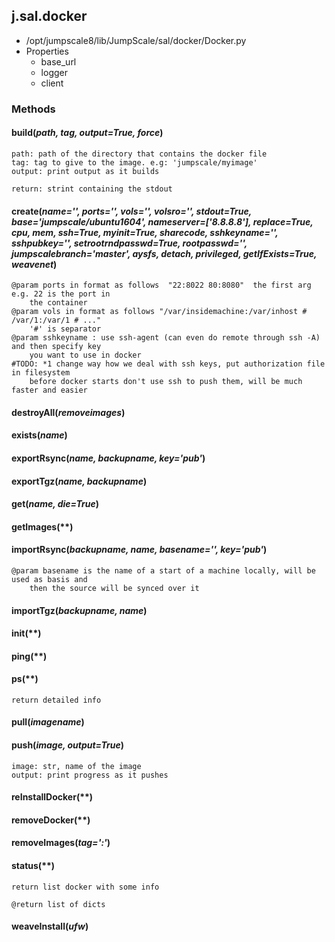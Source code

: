 <!-- toc -->
## j.sal.docker

- /opt/jumpscale8/lib/JumpScale/sal/docker/Docker.py
- Properties
    - base_url
    - logger
    - client

### Methods

#### build(*path, tag, output=True, force*) 

```
path: path of the directory that contains the docker file
tag: tag to give to the image. e.g: 'jumpscale/myimage'
output: print output as it builds

return: strint containing the stdout

```

#### create(*name='', ports='', vols='', volsro='', stdout=True, base='jumpscale/ubuntu1604', nameserver=['8.8.8.8'], replace=True, cpu, mem, ssh=True, myinit=True, sharecode, sshkeyname='', sshpubkey='', setrootrndpasswd=True, rootpasswd='', jumpscalebranch='master', aysfs, detach, privileged, getIfExists=True, weavenet*) 

```
@param ports in format as follows  "22:8022 80:8080"  the first arg e.g. 22 is the port in
    the container
@param vols in format as follows "/var/insidemachine:/var/inhost # /var/1:/var/1 # ..."
    '#' is separator
@param sshkeyname : use ssh-agent (can even do remote through ssh -A) and then specify key
    you want to use in docker
#TODO: *1 change way how we deal with ssh keys, put authorization file in filesystem
    before docker starts don't use ssh to push them, will be much faster and easier

```

#### destroyAll(*removeimages*) 

#### exists(*name*) 

#### exportRsync(*name, backupname, key='pub'*) 

#### exportTgz(*name, backupname*) 

#### get(*name, die=True*) 

#### getImages(**) 

#### importRsync(*backupname, name, basename='', key='pub'*) 

```
@param basename is the name of a start of a machine locally, will be used as basis and
    then the source will be synced over it

```

#### importTgz(*backupname, name*) 

#### init(**) 

#### ping(**) 

#### ps(**) 

```
return detailed info

```

#### pull(*imagename*) 

#### push(*image, output=True*) 

```
image: str, name of the image
output: print progress as it pushes

```

#### reInstallDocker(**) 

#### removeDocker(**) 

#### removeImages(*tag='<none>:<none>'*) 

#### status(**) 

```
return list docker with some info

@return list of dicts

```

#### weaveInstall(*ufw*) 

